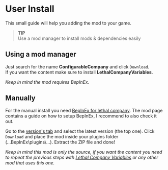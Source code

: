 # User Install

This small guide will help you adding the mod to your game.

> **TIP**  
> Use a mod manager to install mods & dependencies easily

## Using a mod manager

Just search for the name **ConfigurableCompany** and click `Download`.  
If you want the content make sure to install **LethalCompanyVariables**.

_Keep in mind the mod requires BepInEx._

## Manually

For the manual install you need [BepInEx for lethal company](https://thunderstore.io/c/lethal-company/p/BepInEx/BepInExPack/). The mod page contains a guide on how to setup BepInEx, I recommend to also check it out.

Go to the [version's tab](https://thunderstore.io/c/lethal-company/p/AMRV/ConfigurableCompany/versions/) and select the latest version (the top one). Click `Download` and place the mod inside your plugins folder (...BepInEx\plugins\\...). Extract the ZIP file and done!

_Keep in mind this mod is only the source, if you want the content you need to repeat the previous steps with [Lethal Company Variables](https://thunderstore.io/c/lethal-company/p/AMRV/LethalCompanyVariables/) or any other mod that uses this one._